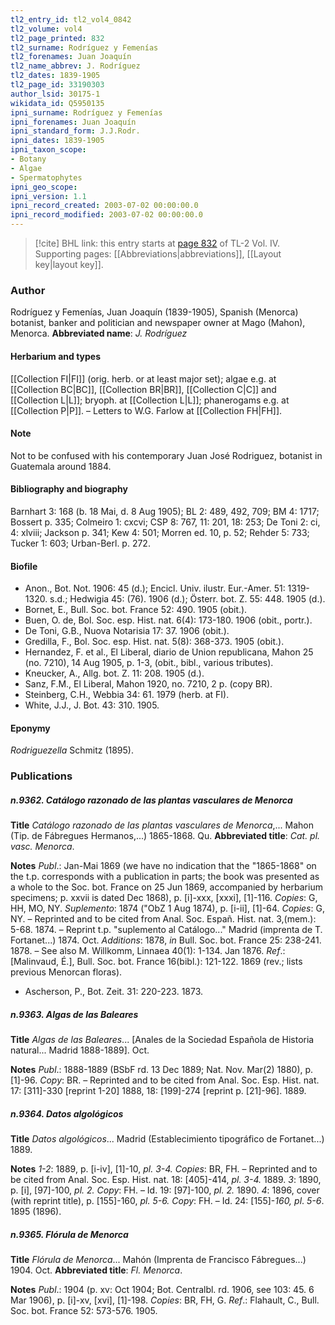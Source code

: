 ```yaml
---
tl2_entry_id: tl2_vol4_0842
tl2_volume: vol4
tl2_page_printed: 832
tl2_surname: Rodríguez y Femenías
tl2_forenames: Juan Joaquín
tl2_name_abbrev: J. Rodríguez
tl2_dates: 1839-1905
tl2_page_id: 33190303
author_lsid: 30175-1
wikidata_id: Q5950135
ipni_surname: Rodríguez y Femenías
ipni_forenames: Juan Joaquín
ipni_standard_form: J.J.Rodr.
ipni_dates: 1839-1905
ipni_taxon_scope: 
- Botany
- Algae
- Spermatophytes
ipni_geo_scope: 
ipni_version: 1.1
ipni_record_created: 2003-07-02 00:00:00.0
ipni_record_modified: 2003-07-02 00:00:00.0
---
```



> [!cite] BHL link: this entry starts at [page 832](https://www.biodiversitylibrary.org/page/33190303) of TL-2 Vol. IV.
> Supporting pages: [[Abbreviations|abbreviations]], [[Layout key|layout key]].

### Author

Rodríguez y Femenías, Juan Joaquín (1839-1905), Spanish (Menorca) botanist, banker and politician and newspaper owner at Mago (Mahon), Menorca. 
**Abbreviated name**: *J. Rodríguez*

#### Herbarium and types

[[Collection FI|FI]] (orig. herb. or at least major set); algae e.g. at [[Collection BC|BC]], [[Collection BR|BR]], [[Collection C|C]] and [[Collection L|L]]; bryoph. at [[Collection L|L]]; phanerogams e.g. at [[Collection P|P]]. – Letters to W.G. Farlow at [[Collection FH|FH]].

#### Note

Not to be confused with his contemporary Juan José Rodriguez, botanist in Guatemala around 1884.

#### Bibliography and biography

Barnhart 3: 168 (b. 18 Mai, d. 8 Aug 1905); BL 2: 489, 492, 709; BM 4: 1717; Bossert p. 335; Colmeiro 1: cxcvi; CSP 8: 767, 11: 201, 18: 253; De Toni 2: ci, 4: xlviii; Jackson p. 341; Kew 4: 501; Morren ed. 10, p. 52; Rehder 5: 733; Tucker 1: 603; Urban-Berl. p. 272.

#### Biofile

- Anon., Bot. Not. 1906: 45 (d.); Encicl. Univ. ilustr. Eur.-Amer. 51: 1319-1320. s.d.; Hedwigia 45: (76). 1906 (d.); Österr. bot. Z. 55: 448. 1905 (d.).
- Bornet, E., Bull. Soc. bot. France 52: 490. 1905 (obit.).
- Buen, O. de, Bol. Soc. esp. Hist. nat. 6(4): 173-180. 1906 (obit., portr.).
- De Toni, G.B., Nuova Notarisia 17: 37. 1906 (obit.).
- Gredilla, F., Bol. Soc. esp. Hist. nat. 5(8): 368-373. 1905 (obit.).
- Hernandez, F. et al., El Liberal, diario de Union republicana, Mahon 25 (no. 7210), 14 Aug 1905, p. 1-3, (obit., bibl., various tributes).
- Kneucker, A., Allg. bot. Z. 11: 208. 1905 (d.).
- Sanz, F.M., El Liberal, Mahon 1920, no. 7210, 2 p. (copy BR).
- Steinberg, C.H., Webbia 34: 61. 1979 (herb. at FI).
- White, J.J., J. Bot. 43: 310. 1905.

#### Eponymy

*Rodriguezella* Schmitz (1895).

### Publications

##### n.9362. Catálogo razonado de las plantas vasculares de Menorca

**Title**
*Catálogo razonado de las plantas vasculares de Menorca*,... Mahon (Tip. de Fábregues Hermanos,...) 1865-1868. Qu.
**Abbreviated title**: *Cat. pl. vasc. Menorca*.

**Notes**
*Publ*.: Jan-Mai 1869 (we have no indication that the "1865-1868" on the t.p. corresponds with a publication in parts; the book was presented as a whole to the Soc. bot. France on 25 Jun 1869, accompanied by herbarium specimens; p. xxvii is dated Dec 1868), p. \[i\]-xxx, \[xxxi\], \[1\]-116. *Copies*: G, HH, MO, NY.
*Suplemento*: 1874 ("ObZ 1 Aug 1874), p. \[i-ii\], \[1\]-64. *Copies*: G, NY. – Reprinted and to be cited from Anal. Soc. Españ. Hist. nat. 3,(mem.): 5-68. 1874. – Reprint t.p. "suplemento al Catálogo..." Madrid (imprenta de T. Fortanet...) 1874. Oct.
*Additions*: 1878, *in* Bull. Soc. bot. France 25: 238-241. 1878. – See also M. Willkomm, Linnaea 40(1): 1-134. Jan 1876.
*Ref*.: \[Malinvaud, É.\], Bull. Soc. bot. France 16(bibl.): 121-122. 1869 (rev.; lists previous Menorcan floras).
- Ascherson, P., Bot. Zeit. 31: 220-223. 1873.

##### n.9363. Algas de las Baleares

**Title**
*Algas de las Baleares*... \[Anales de la Sociedad Española de Historia natural... Madrid 1888-1889\]. Oct.

**Notes**
*Publ*.: 1888-1889 (BSbF rd. 13 Dec 1889; Nat. Nov. Mar(2) 1880), p. \[1\]-96. *Copy*: BR. – Reprinted and to be cited from Anal. Soc. Esp. Hist. nat. 17: \[311\]-330 \[reprint 1-20\] 1888, 18: \[199\]-274 \[reprint p. \[21\]-96\]. 1889.

##### n.9364. Datos algológicos

**Title**
*Datos algológicos*... Madrid (Establecimiento tipográfico de Fortanet...) 1889.

**Notes**
*1-2*: 1889, p. \[i-iv\], \[1\]-10, *pl. 3-4. Copies*: BR, FH. – Reprinted and to be cited from Anal. Soc. Esp. Hist. nat. 18: \[405\]-414, *pl. 3-4.* 1889.
*3*: 1890, p. \[i\], \[97\]-100, *pl. 2. Copy*: FH. – Id. 19: \[97\]-100, *pl. 2.* 1890.
*4*: 1896, cover (with reprint title), p. \[155\]-160, *pl. 5-6. Copy*: FH. – Id. 24: \[155\]-*160, pl*.
*5-6*. 1895 (1896).

##### n.9365. Flórula de Menorca

**Title**
*Flórula de Menorca*... Mahón (Imprenta de Francisco Fábregues...) 1904. Oct.
**Abbreviated title**: *Fl. Menorca*.

**Notes**
*Publ*.: 1904 (p. xv: Oct 1904; Bot. Centralbl. rd. 1906, see 103: 45. 6 Mar 1906), p. \[i\]-xv, \[xvi\], \[1\]-198. *Copies*: BR, FH, G.
*Ref*.: Flahault, C., Bull. Soc. bot. France 52: 573-576. 1905.

